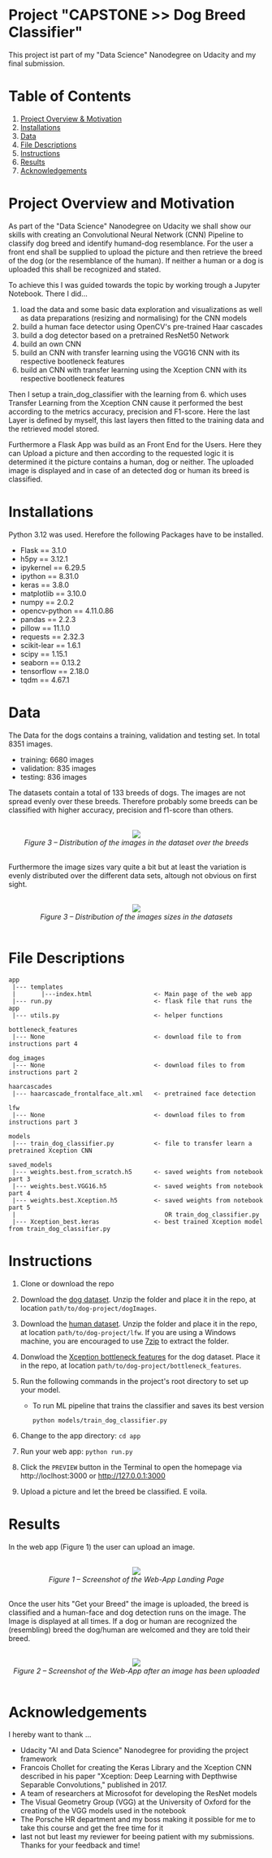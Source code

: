 # Project "CAPSTONE >> Dog Breed Classifier"
This project ist part of my "Data Science" Nanodegree on Udacity and my final submission.

# Table of Contents

1. [Project Overview & Motivation](#motivation)
2. [Installations](#installations)
2. [Data](#data)
3. [File Descriptions](#files)
4. [Instructions](#instructions)
5. [Results](#results)
6. [Acknowledgements](#acknowledgements)


# Project Overview and Motivation <a name="motivation"></a>
As part of the "Data Science" Nanodegree on Udacity we shall show our skills with creating an Convolutional Neural Network (CNN) Pipeline to classify dog breed and identify humand-dog resemblance. For the user a front end shall be supplied to upload the picture and then retrieve the breed of the dog (or the resemblance of the human). If neither a human or a dog is uploaded this shall be recognized and stated.

To achieve this I was guided towards the topic by working trough a Jupyter Notebook. There I did...

1. load the data and some basic data exploration and visualizations as well as data preparations (resizing and normalising) for the CNN models
2. build a human face detector using OpenCV's pre-trained Haar cascades
3. build a dog detector based on a pretrained ResNet50 Network
4. build an own CNN
5. build an CNN with transfer learning using the VGG16 CNN with its respective bootleneck features
6. build an CNN with transfer learning using the Xception CNN with its respective bootleneck features

Then I setup a train_dog_classifier with the learning from 6. which uses Transfer Learning from the Xception CNN cause it performed the best according to the metrics accuracy, precision and F1-score. Here the last Layer is defined by myself, this last layers then fitted to the training data and the retrieved model stored.

Furthermore a Flask App was build as an Front End for the Users. Here they can Upload a picture and then according to the requested logic it is determined it the picture contains a human, dog or neither. The uploaded image is displayed and in case of an detected dog or human its breed is classified.

# Installations <a name="installations"></a>

Python 3.12 was used. Herefore the following Packages have to be installed.

<ul>
    <li>Flask           == 3.1.0
    <li>h5py            == 3.12.1
    <li>ipykernel       == 6.29.5
    <li>ipython         == 8.31.0
    <li>keras           == 3.8.0
    <li>matplotlib      == 3.10.0
    <li>numpy           == 2.0.2
    <li>opencv-python   == 4.11.0.86
    <li>pandas          == 2.2.3
    <li>pillow          == 11.1.0
    <li>requests        == 2.32.3
    <li>scikit-lear     == 1.6.1
    <li>scipy           == 1.15.1
    <li>seaborn         == 0.13.2
    <li>tensorflow      == 2.18.0
    <li>tqdm            == 4.67.1
</ul>

# Data <a name="data"></a>
The Data for the dogs contains a training, validation and testing set. In total 8351 images. </br>

<ul>
  <li>training:     6680 images
  <li>validation:   835 images
  <li>testing:      836 images  
</ul>

The datasets contain a total of 133 breeds of dogs. The images are not spread evenly over these breeds. Therefore probably some breeds can be classified with higher accuracy, precision and f1-score than others.

<br>
    <div align="center">
	    <img src="https://github.com/data-ml-wizzi/UDACITY_dog_breed_classifier/blob/main/images/breed_distribution_datasets.png">
    </div>
    <div align="center">
	    <i>Figure 3 – Distribution of the images in the dataset over the breeds</i>
    </div>
<br>

Furthermore the image sizes vary quite a bit but at least the variation is evenly distributed over the different data sets, altough not obvious on first sight.


<br>
    <div align="center">
	    <img src="https://github.com/data-ml-wizzi/UDACITY_dog_breed_classifier/blob/main/images/image_dim_stats.png">
    </div>
    <div align="center">
	    <i>Figure 3 – Distribution of the images sizes in the datasets</i>
    </div>
<br>


# File Descriptions <a name="files"></a>

```
app
 |--- templates
 |       |---index.html                 <- Main page of the web app
 |--- run.py                            <- flask file that runs the app
 |--- utils.py                          <- helper functions

bottleneck_features
 |--- None                              <- download file to from instructions part 4

dog_images
 |--- None                              <- download files to from instructions part 2

haarcascades
 |--- haarcascade_frontalface_alt.xml   <- pretrained face detection 

lfw
 |--- None                              <- download files to from instructions part 3

models
 |--- train_dog_classifier.py           <- file to transfer learn a pretrained Xception CNN

saved_models
 |--- weights.best.from_scratch.h5      <- saved weights from notebook part 3
 |--- weights.best.VGG16.h5             <- saved weights from notebook part 4
 |--- weights.best.Xception.h5          <- saved weights from notebook part 5 
 |                                         OR train_dog_classifier.py
 |--- Xception_best.keras               <- best trained Xception model from train_dog_classifier.py
 ```

# Instructions <a name="instructions"></a>

1. Clone or download the repo

2. Download the [dog dataset](https://s3-us-west-1.amazonaws.com/udacity-aind/dog-project/dogImages.zip).  Unzip the folder and place it in the repo, at location `path/to/dog-project/dogImages`. 

3. Download the [human dataset](https://s3-us-west-1.amazonaws.com/udacity-aind/dog-project/lfw.zip).  Unzip the folder and place it in the repo, at location `path/to/dog-project/lfw`.  If you are using a Windows machine, you are encouraged to use [7zip](http://www.7-zip.org/) to extract the folder. 

4. Donwload the [Xception bottleneck features](https://s3-us-west-1.amazonaws.com/udacity-aind/dog-project/DogXceptionData.npz) for the dog dataset.  Place it in the repo, at location `path/to/dog-project/bottleneck_features`.

5. Run the following commands in the project's root directory to set up your model.

    - To run ML pipeline that trains the classifier and saves its best version </br>
        
        `python models/train_dog_classifier.py`

6. Change to the app directory: `cd app`

7. Run your web app: `python run.py`

7. Click the `PREVIEW` button in the Terminal to open the homepage via http://loclhost:3000 or http://127.0.0.1:3000

8. Upload a picture and let the breed be classified. E voila.


# Results <a name="results"></a>
In the web app (Figure 1) the user can upload an image. 

<br>
    <div align="center">
	    <img src="https://github.com/data-ml-wizzi/UDACITY_dog_breed_classifier/blob/main/images/flask_app_landing.png">
    </div>
    <div align="center">
	    <i>Figure 1 – Screenshot of the Web-App Landing Page</i>
    </div>
<br>

Once the user hits "Get your Breed" the image is uploaded, the breed is classified and a human-face and dog detection runs on the image. The Image is displayed at all times. If a dog or human are recognized the (resembling) breed the dog/human are welcomed and they are told their breed.  

<br>
    <div align="center">
	    <img src="https://github.com/data-ml-wizzi/UDACITY_dog_breed_classifier/blob/main/images/flask_app_result.png">
    </div>
    <div align="center">
	    <i>Figure 2 – Screenshot of the Web-App after an image has been uploaded</i>
    </div>
<br>

# Acknowledgements <a name="acknowledgements"></a>

I hereby want to thank ...

- Udacity "AI and Data Science" Nanodegree for providing the project framework
- Francois Chollet for creating the Keras Library and the Xception CNN described in his paper "Xception: Deep Learning with Depthwise Separable Convolutions," published in 2017.
- A team of researchers at Microsofot for developing the ResNet models
- The Visual Geometry Group (VGG) at the University of Oxford for the creating of the VGG models used in the notebook
- The Porsche HR department and my boss making it possible for me to take this course and get the free time for it
- last not but least my reviewer for beeing patient with my submissions. Thanks for your feedback and time!

